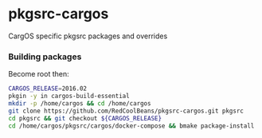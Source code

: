 # pkgsrc-cargos

CargOS specific pkgsrc packages and overrides

### Building packages
Become root then:
```sh
CARGOS_RELEASE=2016.02
pkgin -y in cargos-build-essential
mkdir -p /home/cargos && cd /home/cargos
git clone https://github.com/RedCoolBeans/pkgsrc-cargos.git pkgsrc
cd pkgsrc && git checkout ${CARGOS_RELEASE}
cd /home/cargos/pkgsrc/cargos/docker-compose && bmake package-install
```
